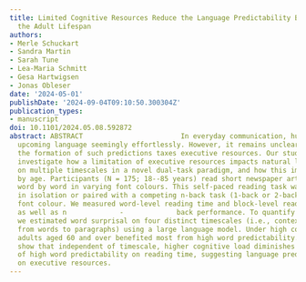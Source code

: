 ```yaml
---
title: Limited Cognitive Resources Reduce the Language Predictability Benefit across
  the Adult Lifespan
authors:
- Merle Schuckart
- Sandra Martin
- Sarah Tune
- Lea-Maria Schmitt
- Gesa Hartwigsen
- Jonas Obleser
date: '2024-05-01'
publishDate: '2024-09-04T09:10:50.300304Z'
publication_types:
- manuscript
doi: 10.1101/2024.05.08.592872
abstract: ABSTRACT                        In everyday communication, humans predict
  upcoming language seemingly effortlessly. However, it remains unclear to what extent
  the formation of such predictions taxes executive resources. Our study set out to
  investigate how a limitation of executive resources impacts natural language prediction
  on multiple timescales in a novel dual-task paradigm, and how this impact is modulated
  by age. Participants (N = 175; 18--85 years) read short newspaper articles, presented
  word by word in varying font colours. This self-paced reading task was either performed
  in isolation or paired with a competing n-back task (1-back or 2-back) on the words'
  font colour. We measured word-level reading time and block-level reading comprehension
  as well as n             -             back performance. To quantify word predictability,
  we estimated word surprisal on four distinct timescales (i.e., context lengths ranging
  from words to paragraphs) using a large language model. Under high cognitive load,
  adults aged 60 and over benefited most from high word predictability. Our results
  show that independent of timescale, higher cognitive load diminishes the benefits
  of high word predictability on reading time, suggesting language predictions draw
  on executive resources.
---
```

